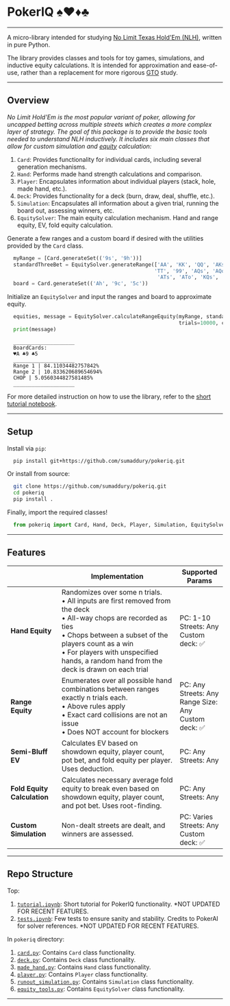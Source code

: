 # PokerIQ ♠♥♦♣
___
A micro-library intended for studying [No Limit Texas Hold'Em (NLH)](https://thelodgepokerclub.com/no-limit-texas-holdem-rules-beginners-guide/), written in pure Python. 

The library provides classes and tools for toy games, simulations, and inductive equity calculations. It is intended for approximation and ease-of-use, rather than a replacement for more rigorous [GTO](https://blog.gtowizard.com/what-is-gto-in-poker/) study.
___
## Overview
_No Limit Hold'Em is the most popular variant of poker, allowing for uncapped betting across multiple streets which creates a more complex layer of strategy. The goal of this package is to provide the basic tools needed to understand NLH inductively. It includes six main classes that allow for custom simulation and [equity](https://upswingpoker.com/equity/) calculation:_
1. `Card`: Provides functionality for individual cards, including several generation mechanisms.
2. `Hand`: Performs made hand strength calculations and comparison.
3. `Player`: Encapsulates information about individual players (stack, hole, made hand, etc.).
4. `Deck`: Provides functionality for a deck (burn, draw, deal, shuffle, etc.).
5. `Simulation`: Encapsulates all information about a given trial, running the board out, assessing winners, etc.
6. `EquitySolver`: The main equity calculation mechanism. Hand and range equity, EV, fold equity calculation.

Generate a few ranges and a custom board if desired with the utilities provided by the `Card` class.
```python
  myRange = [Card.generateSet(('9s', '9h'))]
  standardThreeBet = EquitySolver.generateRange(['AA', 'KK', 'QQ', 'AKs', 'AKo', 'JJ',
                                                'TT', '99', 'AQs', 'AQo', 'AJs', 'AJo',
                                                 'ATs', 'ATo', 'KQs', 'KQo'])
  board = Card.generateSet(('Ah', '9c', '5c'))
```

Initialize an `EquitySolver` and input the ranges and board to approximate equity.
```python
  equities, message = EquitySolver.calculateRangeEquity(myRange, standardThreeBet,
                                                        trials=10000, customBoard=board)
  print(message)
```
```
  ____________________
  BoardCards:
  ♥A ♣9 ♣5
  ____________________
  Range 1 | 84.11034482757842%
  Range 2 | 10.833620689654694%
  CHOP | 5.0560344827581485%
  ____________________
```

For more detailed instruction on how to use the library, refer to the [short tutorial notebook](https://github.com/sumaddury/pokeriq/blob/main/tutorial.ipynb).
___
## Setup
Install via `pip`:
```bash
  pip install git+https://github.com/sumaddury/pokeriq.git
```
Or install from source:
```bash
  git clone https://github.com/sumaddury/pokeriq.git
  cd pokeriq
  pip install .
```
Finally, import the required classes!
```python
  from pokeriq import Card, Hand, Deck, Player, Simulation, EquitySolver
```
___
## Features
|           | Implementation                                                                                                                                                                                                                                                   | Supported Params                                    |
|-------------------|------------------------------------------------------------------------------------------------------------------------------------------------------------------------------------------------------------------------------------------------------------------|-----------------------------------------------------|
| **Hand Equity**       | Randomizes over some n trials.<br>• All inputs are first removed from the deck<br>• All-way chops are recorded as ties<br>• Chops between a subset of the players count as a win<br>• For players with unspecified hands, a random hand from the deck is drawn on each trial | PC: 1-10<br>Streets: Any<br>Custom deck: ✅                |
| **Range Equity**      | Enumerates over all possible hand combinations between ranges exactly n trials each.<br>• Above rules apply<br>• Exact card collisions are not an issue<br>• Does NOT account for blockers                                                                                                                         | PC: Any<br>Streets: Any<br>Range Size: Any<br>Custom deck: ✅ |
| **Semi-Bluff EV**      | Calculates EV based on showdown equity, player count, pot bet, and fold equity per player. Uses deduction.                                                                                                                        | PC: Any<br>Streets: Any<br> |
| **Fold Equity Calculation**      | Calculates necessary average fold equity to break even based on showdown equity, player count, and pot bet. Uses root-finding.                                                                                                                       | PC: Any<br>Streets: Any<br> |
| **Custom Simulation** | Non-dealt streets are dealt, and winners are assessed.                                                                                                                                                                                                           | PC: Varies<br>Streets: Any<br>Custom deck: ✅              |
___
## Repo Structure
Top:
1. [`tutorial.ipynb`](https://github.com/sumaddury/pokeriq/blob/main/tutorial.ipynb): Short tutorial for PokerIQ functionality. *NOT UPDATED FOR RECENT FEATURES.
2. [`tests.ipynb`](https://github.com/sumaddury/pokeriq/blob/main/tests.ipynb): Few tests to ensure sanity and stability. Credits to PokerAI for solver references. *NOT UPDATED FOR RECENT FEATURES.
   
In `pokeriq` directory:
1. [`card.py`](https://github.com/sumaddury/pokeriq/blob/main/pokeriq/card.py): Contains `Card` class functionality.
2. [`deck.py`](https://github.com/sumaddury/pokeriq/blob/main/pokeriq/deck.py): Contains `Deck` class functionality.
3. [`made_hand.py`](https://github.com/sumaddury/pokeriq/blob/main/pokeriq/made_hand.py): Contains `Hand` class functionality.
4. [`player.py`](https://github.com/sumaddury/pokeriq/blob/main/pokeriq/player.py): Contains `Player` class functionality.
5. [`runout_simulation.py`](https://github.com/sumaddury/pokeriq/blob/main/pokeriq/runout_simulation.py): Contains `Simulation` class functionality.
6. [`equity_tools.py`](https://github.com/sumaddury/pokeriq/blob/main/pokeriq/equity_tools.py): Contains `EquitySolver` class functionality.
___


